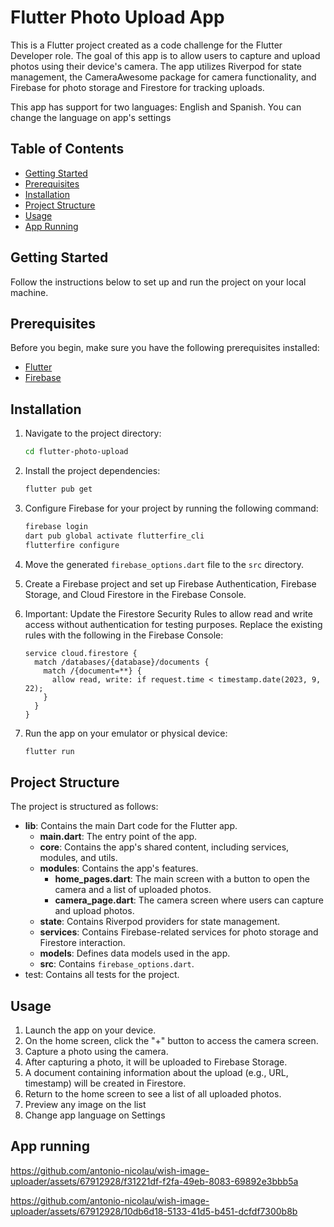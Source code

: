 # Flutter Photo Upload App

This is a Flutter project created as a code challenge for the Flutter Developer role. The goal of this app is to allow users to capture and upload photos using their device's camera. The app utilizes Riverpod for state management, the CameraAwesome package for camera functionality, and Firebase for photo storage and Firestore for tracking uploads.

This app has support for two languages: English and Spanish. You can change the language on app's settings

## Table of Contents

- [Getting Started](#getting-started)
- [Prerequisites](#prerequisites)
- [Installation](#installation)
- [Project Structure](#project-structure)
- [Usage](#usage)
- [App Running](#app-running) 

## Getting Started

Follow the instructions below to set up and run the project on your local machine.

## Prerequisites

Before you begin, make sure you have the following prerequisites installed:

- [Flutter](https://flutter.dev/docs/get-started/install)
- [Firebase](https://firebase.google.com/docs/flutter/setup)

## Installation



1. Navigate to the project directory:

   ```bash
   cd flutter-photo-upload
   ```

2. Install the project dependencies:

   ```bash
   flutter pub get
   ```

3. Configure Firebase for your project by running the following command:

   ```bash
   firebase login
   dart pub global activate flutterfire_cli
   flutterfire configure
   ```

4. Move the generated `firebase_options.dart` file to the `src` directory.
5. Create a Firebase project and set up Firebase Authentication, Firebase Storage, and Cloud Firestore in the Firebase Console.
6. Important: Update the Firestore Security Rules to allow read and write access without authentication for testing purposes. Replace the existing rules with the following in the Firebase Console:
   ```
   service cloud.firestore {
     match /databases/{database}/documents {
       match /{document=**} {
         allow read, write: if request.time < timestamp.date(2023, 9, 22);
       }
     }
   }
   ```


7. Run the app on your emulator or physical device:

   ```bash
   flutter run
   ```

## Project Structure

The project is structured as follows:

- **lib**: Contains the main Dart code for the Flutter app.
  - **main.dart**: The entry point of the app.
  - **core**: Contains the app's shared content, including services, modules, and utils.
  - **modules**: Contains the app's features.
    - **home_pages.dart**: The main screen with a button to open the camera and a list of uploaded photos.
    - **camera_page.dart**: The camera screen where users can capture and upload photos.
  - **state**: Contains Riverpod providers for state management.
  - **services**: Contains Firebase-related services for photo storage and Firestore interaction.
  - **models**: Defines data models used in the app.
  - **src**: Contains `firebase_options.dart`.
- test: Contains all tests for the project.

## Usage

1. Launch the app on your device.
2. On the home screen, click the "+" button to access the camera screen.
3. Capture a photo using the camera.
4. After capturing a photo, it will be uploaded to Firebase Storage.
5. A document containing information about the upload (e.g., URL, timestamp) will be created in Firestore.
6. Return to the home screen to see a list of all uploaded photos.
7. Preview any image on the list
8. Change app language on Settings

## App running




https://github.com/antonio-nicolau/wish-image-uploader/assets/67912928/f31221df-f2fa-49eb-8083-69892e3bbb5a



https://github.com/antonio-nicolau/wish-image-uploader/assets/67912928/10db6d18-5133-41d5-b451-dcfdf7300b8b




